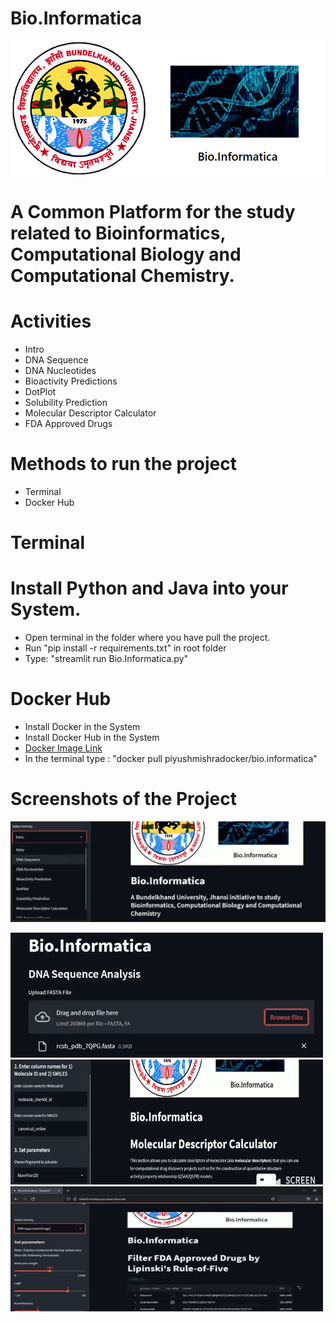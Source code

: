 # Bio.Informatica
![Screenshot](logo.png)
# A Common Platform for the study related to Bioinformatics, Computational Biology and Computational Chemistry.
# Activities
* Intro
* DNA Sequence
* DNA Nucleotides
* Bioactivity Predictions
* DotPlot
* Solubility Prediction
* Molecular Descriptor Calculator
* FDA Approved Drugs
# Methods to run the project
* Terminal
* Docker Hub
# Terminal
# Install Python and Java into your System.
* Open terminal in the folder where you have pull the project.
* Run "pip install -r requirements.txt" in root folder
* Type: "streamlit run Bio.Informatica.py"
# Docker Hub
* Install Docker in the System
* Install Docker Hub in the System
* [Docker Image Link](https://hub.docker.com/r/piyushmishradocker/bio.informatica)
* In the terminal type : "docker pull piyushmishradocker/bio.informatica"

# Screenshots of the Project
![Screenshot](intro.png)
<p float="left">
  <img src="/DNA Sequence Analysis.png" width="500", height="200" />
  <img src="/molecular descriptor calculator.png" width="500", height="200" /> 
  <img src="/FDA_Approved drugs.png" width="500", height="200" />
</p>



